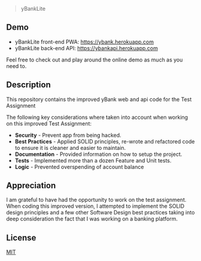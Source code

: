 > yBankLite 

## Demo
* yBankLite front-end PWA: https://ybank.herokuapp.com
* yBankLite back-end API:  https://ybankapi.herokuapp.com 

Feel free to check out and play around the online demo as much as you need to.

## Description
This repository contains the improved yBank web and api code for the Test Assignment

The following key considerations where taken into account when working on this improved Test Assignment:

* **Security** - Prevent app from being hacked.
* **Best Practices** - Applied SOLID principles, re-wrote and refactored code to ensure it is cleaner and easier to maintain.
* **Documentation** - Provided information on how to setup the project.
* **Tests** -  Implemented more than a dozen Feature and Unit tests.
* **Logic** - Prevented overspending of account balance

## Appreciation
I am grateful to have had the opportunity to work on the test assignment. When coding this improved version, I attempted to implement the SOLID design principles and a few other Software Design best practices taking into deep consideration the fact that I was working on a banking platform.

## License
[MIT](https://choosealicense.com/licenses/mit/)
